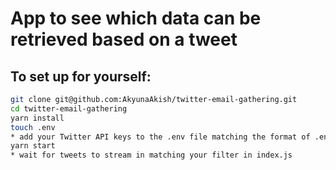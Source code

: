 # App to see which data can be retrieved based on a tweet

## To set up for yourself:

```sh
git clone git@github.com:AkyunaAkish/twitter-email-gathering.git
cd twitter-email-gathering
yarn install
touch .env
* add your Twitter API keys to the .env file matching the format of .env.example
yarn start
* wait for tweets to stream in matching your filter in index.js
```